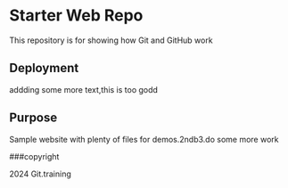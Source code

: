 # Starter Web Repo

This repository is for showing how Git and GitHub work

## Deployment
addding some more text,this is too godd

## Purpose

Sample website with plenty of files for demos.2ndb3.do some more work

###copyright 

2024 Git.training